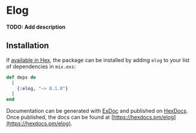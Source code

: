 # Elog

**TODO: Add description**

## Installation

If [available in Hex](https://hex.pm/docs/publish), the package can be installed
by adding `elog` to your list of dependencies in `mix.exs`:

```elixir
def deps do
  [
    {:elog, "~> 0.1.0"}
  ]
end
```

Documentation can be generated with [ExDoc](https://github.com/elixir-lang/ex_doc)
and published on [HexDocs](https://hexdocs.pm). Once published, the docs can
be found at [https://hexdocs.pm/elog](https://hexdocs.pm/elog).

